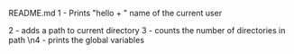 README.md
1 - Prints "hello + " name of the current user

2 - adds a path to current directory 
 3 - counts the number of directories in path
\n4 - prints the global variables
